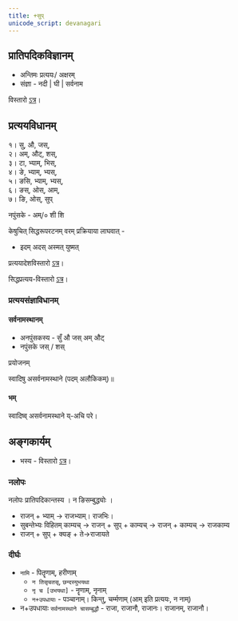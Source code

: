 ```yaml
---
title: +सुप्
unicode_script: devanagari
---
```


## प्रातिपदिकविज्ञानम्
- अन्तिमः प्रत्ययः/ अक्षरम्
- संज्ञा - नदी | घी | सर्वनाम

विस्तारो [ऽत्र](../)।

## प्रत्ययविधानम्
१। सु, औ, जस्,  
२। अम्, औट्, शस्,  
३। टा, भ्याम्, भिस्,  
४। ङे, भ्याम्, भ्यस्,  
५। ङसि, भ्याम्, भ्यस्,  
६। ङस्, ओस्, आम्,  
७। ङि, ओस्, सुप्

नपुंसके  - अम्/० शी शि

केषुचित् सिद्धरूपरटनम् वरम् प्रक्रियाया लाघवात् -
 - इदम् अदस् अस्मत् युष्मत् 

प्रत्ययादेशविस्तारो [ऽत्र](subantam/)।

सिद्धप्रत्यय-विस्तारो [ऽत्र](https://docs.google.com/spreadsheets/d/1kd_XbHjiFyR8Jf8isX67jLgJmoYenQpNs0sAB9yBPiI/edit#gid=4)।

### प्रत्ययसंज्ञाविधानम्
#### सर्वनामस्थानम्

- अनपुंसकस्य - सुँ औ जस् अम् औट्
- नपुंसके जस् / शस्

प्रयोजनम्

स्वादिषु असर्वनामस्थाने (पदम् अलौकिकम्)॥

#### भम्
स्वादिष्व् असर्वनामस्थाने य्-अचि परे।


## अङ्गकार्यम्
- भस्य - विस्तारो [ऽत्र](../)।

### नलोपः
नलोपः प्रातिपदिकान्तस्य । न ङिसम्बुद्ध्योः ।

- राजन् + भ्याम् → राजभ्याम्। राजभिः।
- सुबन्तेभ्यः विहितम् काम्यच् → राजन् + सुप् + काम्यच् → राजन् + काम्यच् → राजकाम्य
- राजन् + सुप् + क्यङ् + ते→राजायते

### दीर्घः
- `नामि` - पितॄणाम्, हरीणाम् 
  - `न तिसृचतसृ`, `छन्दस्युभयथा`
  - `नृ च [उभयथा]` - नॄणाम्, नृनाम्
  - `न+उपधायाः` - पञ्चानाम्।  किन्तु, चर्म्मणाम् (आम् इति प्रत्ययः, न नाम्)
- न+उपधायाः `सर्वनामस्थाने चासम्बुद्धौ` - राजा, राजानौ, राजानः। राजानम्, राजानौ।
